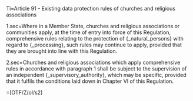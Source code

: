 Ti=Article 91 - Existing data protection rules of churches and religious associations

1.sec=Where in a Member State, churches and religious associations or communities apply, at the time of entry into force of this Regulation, comprehensive rules relating to the protection of {_natural_persons} with regard to {_processing}, such rules may continue to apply, provided that they are brought into line with this Regulation.

2.sec=Churches and religious associations which apply comprehensive rules in accordance with paragraph 1 shall be subject to the supervision of an independent {_supervisory_authority}, which may be specific, provided that it fulfils the conditions laid down in Chapter VI of this Regulation.

=[OTF/Z/ol/s2]
